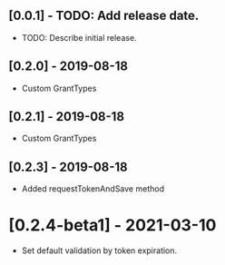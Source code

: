 ## [0.0.1] - TODO: Add release date.

- TODO: Describe initial release.

## [0.2.0] - 2019-08-18

- Custom GrantTypes

## [0.2.1] - 2019-08-18

- Custom GrantTypes

## [0.2.3] - 2019-08-18

- Added requestTokenAndSave method

# [0.2.4-beta1] - 2021-03-10

- Set default validation by token expiration.
